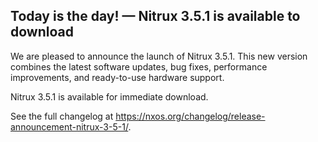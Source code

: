 ## Today is the day! — Nitrux 3.5.1 is available to download

We are pleased to announce the launch of Nitrux 3.5.1. This new version combines the latest software updates, bug fixes, performance improvements, and ready-to-use hardware support.

Nitrux 3.5.1 is available for immediate download.

See the full changelog at https://nxos.org/changelog/release-announcement-nitrux-3-5-1/.
